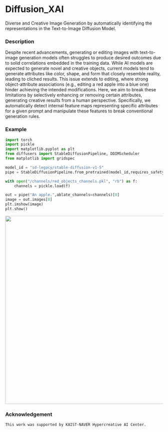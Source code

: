 # Diffusion_XAI  
Diverse and Creative Image Generation by automatically identifying the representations in the Text-to-Image Diffusion Model.


### Description  
Despite recent advancements, generating or editing images with text-to-image generation models often struggles to produce desired outcomes due to solid correlations embedded in the training data. While AI models are expected to generate novel and creative objects, current models tend to generate attributes like color, shape, and form that closely resemble reality, leading to cliched results. This issue extends to editing, where strong object-attribute associations (e.g., editing a red apple into a blue one) hinder achieving the intended modifications. Here, we aim to break these limitations by selectively enhancing or removing certain attributes, generating creative results from a human perspective. Specifically, we automatically detect internal feature maps representing specific attributes for a given prompt and manipulate these features to break conventional generation rules.  


### Example
```python
import torch
import pickle
import matplotlib.pyplot as plt
from diffusers import StableDiffusionPipeline, DDIMScheduler
from matplotlib import gridspec

model_id = "sd-legacy/stable-diffusion-v1-5"
pipe = StableDiffusionPipeline.from_pretrained(model_id,requires_safety_checker=False,safety_checker=None).to('cuda')

with open("/channels/red_objects_channels.pkl", "rb") as f:
    channels = pickle.load(f)

out = pipe("An apple.",ablate_channels=channels)[0]
image = out.images[0]
plt.imshow(image)
plt.show()
```

  
<p align="center">
    <img src="assets/apple_ablations.jpg" width="600"> 
</p>

### Acknowledgement
```
This work was supported by KAIST-NAVER Hypercreative AI Center.
```
